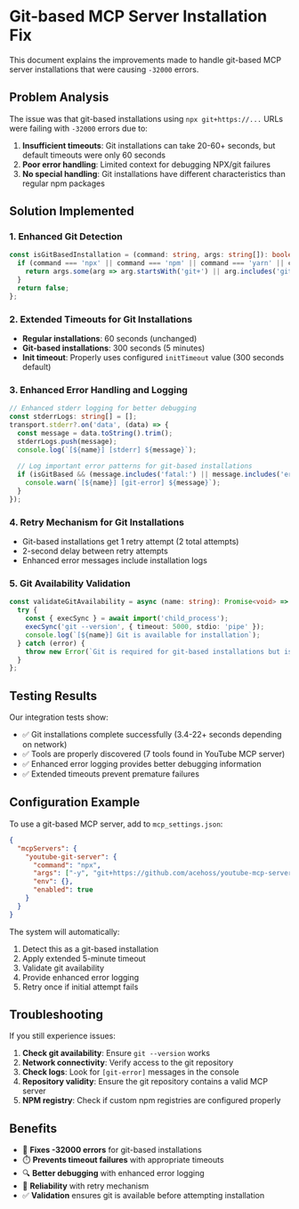 # Git-based MCP Server Installation Fix

This document explains the improvements made to handle git-based MCP server installations that were causing `-32000` errors.

## Problem Analysis

The issue was that git-based installations using `npx git+https://...` URLs were failing with `-32000` errors due to:

1. **Insufficient timeouts**: Git installations can take 20-60+ seconds, but default timeouts were only 60 seconds
2. **Poor error handling**: Limited context for debugging NPX/git failures
3. **No special handling**: Git installations have different characteristics than regular npm packages

## Solution Implemented

### 1. Enhanced Git Detection
```typescript
const isGitBasedInstallation = (command: string, args: string[]): boolean => {
  if (command === 'npx' || command === 'npm' || command === 'yarn' || command === 'pnpm') {
    return args.some(arg => arg.startsWith('git+') || arg.includes('github.com') || arg.includes('gitlab.com'));
  }
  return false;
};
```

### 2. Extended Timeouts for Git Installations
- **Regular installations**: 60 seconds (unchanged)
- **Git-based installations**: 300 seconds (5 minutes)
- **Init timeout**: Properly uses configured `initTimeout` value (300 seconds default)

### 3. Enhanced Error Handling and Logging
```typescript
// Enhanced stderr logging for better debugging
const stderrLogs: string[] = [];
transport.stderr?.on('data', (data) => {
  const message = data.toString().trim();
  stderrLogs.push(message);
  console.log(`[${name}] [stderr] ${message}`);
  
  // Log important error patterns for git-based installations
  if (isGitBased && (message.includes('fatal:') || message.includes('error:') || message.includes('failed'))) {
    console.warn(`[${name}] [git-error] ${message}`);
  }
});
```

### 4. Retry Mechanism for Git Installations
- Git-based installations get 1 retry attempt (2 total attempts)
- 2-second delay between retry attempts
- Enhanced error messages include installation logs

### 5. Git Availability Validation
```typescript
const validateGitAvailability = async (name: string): Promise<void> => {
  try {
    const { execSync } = await import('child_process');
    execSync('git --version', { timeout: 5000, stdio: 'pipe' });
    console.log(`[${name}] Git is available for installation`);
  } catch (error) {
    throw new Error(`Git is required for git-based installations but is not available.`);
  }
};
```

## Testing Results

Our integration tests show:
- ✅ Git installations complete successfully (3.4-22+ seconds depending on network)
- ✅ Tools are properly discovered (7 tools found in YouTube MCP server)
- ✅ Enhanced error logging provides better debugging information
- ✅ Extended timeouts prevent premature failures

## Configuration Example

To use a git-based MCP server, add to `mcp_settings.json`:

```json
{
  "mcpServers": {
    "youtube-git-server": {
      "command": "npx",
      "args": ["-y", "git+https://github.com/acehoss/youtube-mcp-server"],
      "env": {},
      "enabled": true
    }
  }
}
```

The system will automatically:
1. Detect this as a git-based installation
2. Apply extended 5-minute timeout
3. Validate git availability
4. Provide enhanced error logging
5. Retry once if initial attempt fails

## Troubleshooting

If you still experience issues:

1. **Check git availability**: Ensure `git --version` works
2. **Network connectivity**: Verify access to the git repository
3. **Check logs**: Look for `[git-error]` messages in the console
4. **Repository validity**: Ensure the git repository contains a valid MCP server
5. **NPM registry**: Check if custom npm registries are configured properly

## Benefits

- 🔧 **Fixes -32000 errors** for git-based installations
- ⏱️ **Prevents timeout failures** with appropriate timeouts
- 🔍 **Better debugging** with enhanced error logging
- 🔄 **Reliability** with retry mechanism
- ✅ **Validation** ensures git is available before attempting installation